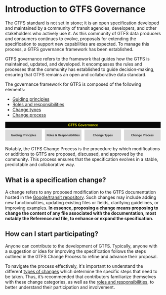 # Introduction to GTFS Governance

The GTFS standard is not set in stone; it is an open specification developed and maintained by a community of transit agencies, developers, and other stakeholders who actively use it. As this community of GTFS data producers and consumers continues to evolve, proposals for extending the specification to support new capabilities are expected. To manage this process, a GTFS governance framework has been established.

GTFS governance refers to the framework that guides how the GTFS is maintained, updated, and developed. It encompasses the rules and processes that the community has established to guide decision-making, ensuring that GTFS remains an open and collaborative data standard.

The governance framework for GTFS is composed of the following elements:

* [Guiding principles](guiding-principles.md)  
* [Roles and responsibilities](roles.md)  
* [Change types](change-types.md)
* [Change process](change-process.md)

![](assets/governance-intro.svg)

Notably, the GTFS Change Process is the procedure by which modifications or additions to GTFS are proposed, discussed, and approved by the community. This process ensures that the specification evolves in a stable, predictable and collaborative way.

## What is a specification change?

A change refers to any proposed modification to the GTFS documentation hosted in the [Google/transit repository](https://github.com/google/transit). Such changes may include adding new functionalities, updating existing files or fields, clarifying guidelines, or improving examples. **In essence, proposing a change means proposing to change the content of any file associated with the documentation, most notably the Reference.md file, to enhance or expand the specification.**

## How can I start participating?

Anyone can contribute to the development of GTFS. Typically, anyone with a suggestion or idea for improving the specification follows the steps outlined in the GTFS Change Process to refine and advance their proposal.

To navigate the process effectively, it's important to understand the different [types of changes](change-types.md) which determine the specific steps that need to be taken. Thus, it’s recommended that contributors familiarize themselves with these change categories, as well as the [roles and responsibilities](roles.md), to better understand their participation and involvement.
